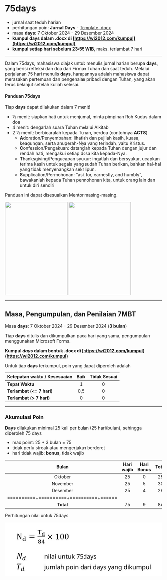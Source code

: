 # 75days

- jurnal saat teduh harian
- perhitungan poin: **Jurnal Days** - [Template .docx](./assets/docs/template-7mbt.docx)
- masa **days**: 7 Oktober 2024 - 29 Desember 2024
- **kumpul days dalam .docx di [https://wi2012.com/kumpul](https://wi2012.com/kumpul)**
- **kumpul setiap hari sebelum 23:55 WIB**, maks. terlambat 7 hari

* * *

Dalam 75days, mahasiswa diajak untuk menulis jurnal harian berupa **days**, yang berisi refleksi dan doa dari Firman Tuhan dan saat teduh. Melalui perjalanan 75 hari menulis **days**, harapannya adalah mahasiswa dapat merasakan pertemuan dan pengenalan pribadi dengan Tuhan, yang akan terus belanjut setelah kuliah selesai.

#### Panduan 75days

Tiap **days** dapat dilakukan dalam 7 menit!
- ½ menit:	siapkan hati untuk menjurnal, minta pimpinan Roh Kudus dalam doa
- 4 menit: 	dengarlah suara Tuhan melalui Alkitab
- 2 ½ menit: 	berbicaralah kepada Tuhan, berdoa (contohnya **ACTS**)
    - **A**doration/Penyembahan: lihatlah dan pujilah kasih, kuasa, keagungan, serta anugerah-Nya yang terindah, yaitu Kristus.
    - **C**onfession/Pengakuan: datanglah kepada Tuhan dengan jujur dan rendah hati, mengakui setiap dosa kita kepada-Nya.
    - **T**hanksgiving/Pengucapan syukur: ingatlah dan bersyukur, ucapkan terima kasih untuk segala yang sudah Tuhan berikan, bahkan hal-hal yang tidak menyenangkan sekalipun.
    - **S**upplication/Permohonan: “ask for, earnestly, and humbly”, bawakanlah kepada Tuhan permohonan kita, untuk orang lain dan untuk diri sendiri

Panduan ini dapat disesuaikan Mentor masing-masing.

<img src="./assets/img/7mbt.jpg" width="200" height="300">
<img src="./assets/img/7mwg.jpg" width="200" height="300">

* * *

## Masa, Pengumpulan, dan Penilaian 7MBT

Masa **days**: 7 Oktober 2024 - 29 Desember 2024 (**3 bulan**)

Tiap **days** ditulis dan dikumpulkan pada hari yang sama, pengumpulan menggunakan Microsoft Forms.

**Kumpul _days_ dalam bentuk .docx di [https://wi2012.com/kumpul](https://wi2012.com/kumpul)**

Untuk tiap **days** terkumpul, poin yang dapat diperoleh adalah

| Ketepatan waktu / Kesesuaian | Baik | Tidak Sesuai |
|:-----------------------------|:----:|:-----------:|
| **Tepat Waktu** | 1 | 0 |
| **Terlambat (<= 7 hari)** | 0,5 | 0 |
| **Terlambat (> 7 hari)** | 0 | 0 |

* * *

### Akumulasi Poin

**Days** dilakukan minimal 25 kali per bulan (25 hari/bulan), sehingga diperoleh 75 days
- max point: 25 * 3 bulan = 75
- tidak perlu streak atau mengerjakan berderet
- hari tidak wajib: **bonus**, tidak wajib

| Bulan | Hari wajib | Hari Bonus | Total |
|:-----:|:---------:|:---------:|:-----:|
| Oktober | 25 | 0 | 25 |
| November | 25 | 5 | 30 |
| Desember | 25 | 4 | 29 |
|==========+==========+==========+======|
| **Total** | 75 | 9 | 84 |

Perhitungan nilai untuk 75days

![Perhitungan Akhir](./assets/img/eq-75days.jpg)